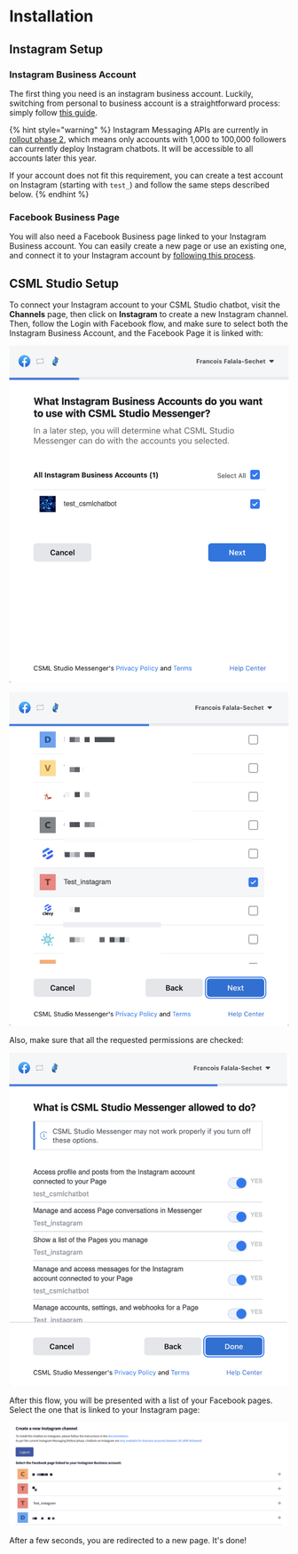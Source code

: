 # Installation

## Instagram Setup

### Instagram Business Account

The first thing you need is an instagram business account. Luckily, switching from personal to business account is a straightforward process: simply follow [this guide](https://www.facebook.com/business/help/502981923235522).

{% hint style="warning" %}
Instagram Messaging APIs are currently in [rollout phase 2](https://developers.facebook.com/docs/messenger-platform/instagram/rollout), which means only accounts with 1,000 to 100,000 followers can currently deploy Instagram chatbots. It will be accessible to all accounts later this year.

If your account does not fit this requirement, you can create a test account on Instagram \(starting with `test_`\) and follow the same steps described below.
{% endhint %}

### Facebook Business Page

You will also need a Facebook Business page linked to your Instagram Business account. You can easily create a new page or use an existing one, and connect it to your Instagram account by [following this process](https://www.facebook.com/help/1148909221857370).

## CSML Studio Setup

To connect your Instagram account to your CSML Studio chatbot, visit the **Channels** page, then click on **Instagram** to create a new Instagram channel. Then, follow the Login with Facebook flow, and make sure to select both the Instagram Business Account, and the Facebook Page it is linked with:

![](../../.gitbook/assets/image%20%28109%29.png)

![](../../.gitbook/assets/image%20%28106%29.png)

Also, make sure that all the requested permissions are checked:

![](../../.gitbook/assets/image%20%28104%29.png)

After this flow, you will be presented with a list of your Facebook pages. Select the one that is linked to your Instagram page:

![](../../.gitbook/assets/image%20%28105%29.png)

After a few seconds, you are redirected to a new page. It's done!

